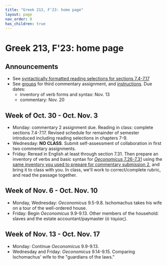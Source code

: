```yaml
---
title: "Greek 213, F'23: home page"
layout: page
nav_order: 0
has_children: true
---
```


# Greek 213, F'23: home page


## Announcements

- See [syntactically formatted reading selections for sections 7.4-7.17](./selections/)
- See [groups](./groups) for third commentary assignment, and [instructions](./commentary_project/submission3/).  Due dates:
    - inventory of verb forms and syntax: Nov. 13
    - commentary: Nov. 20



## Week of Oct. 30 - Oct. Nov. 3

- Monday: commentary 2 assignment due. Reading in class: complete sections 7.4-7.17. Revised schedule for remainder of semester introduced including reading selections in chapters 7-9.
- Wednesday: **NO CLASS**.  Submit self-assessment of collaboration in first two commentary assignments.
- Friday: Reread in English at least  through section 7.31.  Then prepare an inventory of verbs and basic syntax for [*Oeconomicus* 7.26-7.31](./selections/XenOec7.26-7.31.pdf) using the [same inventory you used to prepare for commentary submission 2](./commentary_project/inventory/), and bring it to class with you. In class, we'll work to correct/complete rubric, and read the passage together.


## Week of Nov. 6 - Oct. Nov. 10

- Monday,  Wednesday: *Oeconomicus* 9.5-9.8. Ischomachus takes his wife on a tour of the well-ordered house.
- Friday: Begin *Oeconomicus* 9.9-9.13.  Other members of the household: slaves and the estate accountant/paymaster (ὁ ταμίας).


## Week of Nov. 13 - Oct. Nov. 17

- Monday:  Continue *Oeconomicus*  9.9-9.13.
- Wednesday and Friday: *Oeconomicus*  9.14-9.15. Comparing Ischomachus' wife to the "guardians of the laws."
